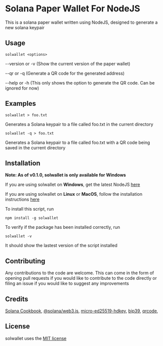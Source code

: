 # Solana Paper Wallet For NodeJS
This is a solana paper wallet written using NodeJS, designed to generate a new solana keypair

## Usage

`solwallet <options>`

--version or -v (Show the current version of the paper wallet)

--qr or -q (Generate a QR code for the generated address)

--help or -h (This only shows the option to generate the QR code.
              Can be ignored for now)

## Examples

`solwallet > foo.txt`

Generates a Solana keypair to a file called foo.txt in the current directory

`solwallet -q > foo.txt`

Generates a Solana keypair to a file called foo.txt with a QR code being saved in the current directory

## Installation

__Note: As of v0.1.0, solwallet is only available for Windows__

If you are using solwallet on __Windows__, get the latest NodeJS [here](https://nodejs.org/en/download)

If you are using solwallet on __Linux__ or __MacOS__, follow the installation instructions [here](https://nodejs.org/en/download/package-manager)

To install this script, run

`npm install -g solwallet`

To verify if the package has been installed correctly, run

`solwallet -v`

It should show the lastest version of the script installed

## Contributing

Any contributions to the code are welcome. This can come in the form of opening pull requests if you would like to contribute to the code directly or filing an issue if you would like to suggest any improvements

## Credits

[Solana Cookbook](https://solanacookbook.com/references/keypairs-and-wallets.html#how-to-generate-a-new-keypair),
[@solana/web3.js](https://www.npmjs.com/package/@solana/web3.js/v/0.30.8),
[micro-ed25519-hdkey](https://www.npmjs.com/package/micro-ed25519-hdkey),
[bip39](https://www.npmjs.com/package/bip39),
[qrcode](https://www.npmjs.com/package/qrcode),

## License

solwallet uses the [MIT license](https://opensource.org/license/mit)
